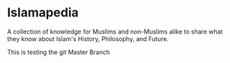 # Islamapedia
 A collection of knowledge for Muslims and non-Muslims alike to share what they know about Islam's History, Philosophy, and Future.

This is testing the git Master Branch
